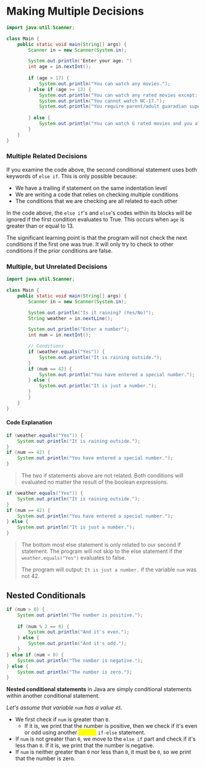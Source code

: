 # Making Multiple Decisions

```java
import java.util.Scanner;

class Main {
    public static void main(String[] args) {
        Scanner in = new Scanner(System.in);

        System.out.println('Enter your age: ')
        int age = in.nextInt();
        
        if (age > 17) {
            System.out.println("You can watch any movies.");
        } else if (age >= 13) {
            System.out.println("You can watch any rated movies except: ");
            System.out.println("You cannot watch NC-17.");
            System.out.println("You require parent/adult guaradian supervision to watch R rated movies.");
            
        } else {
            System.out.println("You can watch G rated movies and you also need parental guidance for PG and PG-13 rated movies.");  
        }
    }
}
```

### Multiple Related Decisions

If you examine the code above, the second conditional statement uses both keywords of `else if`. This is only possible because:

* We have a trailing if statement on the same indentation level
* We are writing a code that relies on checking multiple conditions
* The conditions that we are checking are all related to each other

In the code above, the `else if`'s and `else`'s codes within its blocks will be ignored if the first condition evaluates to True. This occurs when `age` is greater than or equal to 13.

The significant learning point is that the program will not check the next conditions if the first one was true. It will only try to check to other conditions if the prior conditions are false.

### Multiple, but Unrelated Decisions

```java
import java.util.Scanner;

class Main {
    public static void main(String[] args) {
        Scanner in = new Scanner(System.in);

        System.out.println("Is it raining? (Yes/No)");
        String weather = in.nextLine();

        System.out.println("Enter a number");
        int num = in.nextInt();

        // Conditions
        if (weather.equals("Yes")) {
            System.out.println("It is raining outside.");
        }
        if (num == 42) {
            System.out.println("You have entered a special number.");
        } else {
            System.out.println("It is just a number.");
        }
        }
    }
}
```

#### Code Explanation

```java
if (weather.equals("Yes")) {
    System.out.println("It is raining outside.");
}
if (num == 42) {
    System.out.println("You have entered a special number.");
}
```

> The two if statements above are not related. Both conditions will evaluated no matter the result of the boolean expressions.

```java
if (weather.equals("Yes")) {
    System.out.println("It is raining outside.");
}
if (num == 42) {
    System.out.println("You have entered a special number.");
} else {
    System.out.println("It is just a number.");
}
```

> The bottom most else statement is only related to our second if statement. The program will not skip to the else statement if the `weather.equals("Yes")` evaluates to false.
>
> The program will output: `It is just a number.` if the variable `num` was not 42.

## Nested Conditionals

```java
if (num > 0) {
    System.out.println("The number is positive.");
            
    if (num % 2 == 0) {
        System.out.println("And it's even.");
    } else {
        System.out.println("And it's odd.");
    }
} else if (num < 0) {
    System.out.println("The number is negative.");
} else {
    System.out.println("The number is zero.");
}
```

**Nested conditional statements** in Java are simply conditional statements within another conditional statement.

_Let's assume that variable `num` has a value `45`._

* We first check if `num` is greater than `0`.&#x20;
  * If it is, we print that the number is positive, then we check if it's even or odd using another <mark style="color:yellow;">**nested**</mark> `if-else` statement.
* If `num` is not greater than `0`, we move to the `else if` part and check if it's less than `0`. If it is, we print that the number is negative.
* If `num` is neither greater than `0` nor less than `0`, it must be `0`, so we print that the number is zero.
